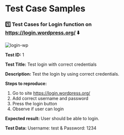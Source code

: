# Test Case Samples


### :one: Test Cases for Login function on https://login.wordpress.org/ :arrow_down:
![login-wp](https://user-images.githubusercontent.com/115346533/205150712-3dd8e65e-d957-4fc5-8e8f-57e4207e12aa.png)





**Test ID:** 1

**Test Title:** Test login with correct credentials

**Description:** Test the login by using correct credentials.

**Steps to reproduce:**
1. Go to site https://login.wordpress.org/ 
2. Add correct username and password
3. Press the login button
4. Observe if user can login

**Expected result:** User should be able to login.

**Test Data:** Username: test & Password: 1234

